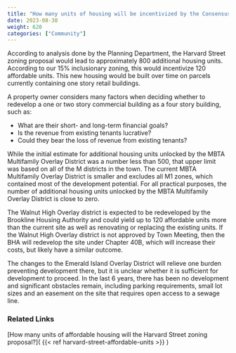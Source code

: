 ```yaml
---
title: "How many units of housing will be incentivized by the Consensus Warrant Article?"
date: 2023-08-30
weight: 620
categories: ["Community"]
---
```

According to analysis done by the Planning Department, the Harvard Street zoning proposal would lead to approximately 800 additional housing units. According to our 15% inclusionary zoning, this would incentivize 120 affordable units. This new housing would be built over time on parcels currently containing one story retail buildings. 

A property owner considers many factors when deciding whether to redevelop a one or two story commercial building as a four story building, such as:

- What are their short- and long-term financial goals?
- Is the revenue from existing tenants lucrative?
- Could they bear the loss of revenue from existing tenants?

While the initial estimate for additional housing units unlocked by the MBTA Multifamily Overlay District was a number less than 500, that upper limit was based on all of the M districts in the town. The current MBTA Multifamily Overlay District is smaller and excludes all M1 zones, which contained most of the development potential. For all practical purposes, the number of additional housing units unlocked by the MBTA Multifamily Overlay District is close to zero.

The Walnut High Overlay district is expected to be redeveloped by the Brookline Housing Authority and could yield up to 120 affordable units more than the current site as well as renovating or replacing the existing units. If the  Walnut High Overlay district is not approved by Town Meeting, then the BHA will redevelop the site under Chapter 40B, which will increase their costs, but likely have a similar outcome.

The changes to the Emerald Island Overlay District will relieve one burden preventing development there, but it is unclear whether it is sufficient for development to proceed. In the last 6 years, there has been no development and significant obstacles remain, including parking requirements, small lot sizes and an easement on the site that requires open access to a sewage line. 

### Related Links

[How many units of affordable housing will the Harvard Street zoning proposal?]( {{< ref harvard-street-affordable-units >}} )